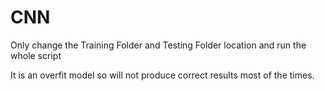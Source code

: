 # CNN
Only change the Training Folder and Testing Folder location
and run the whole script

It is an overfit model so will not produce correct results most of the times.
